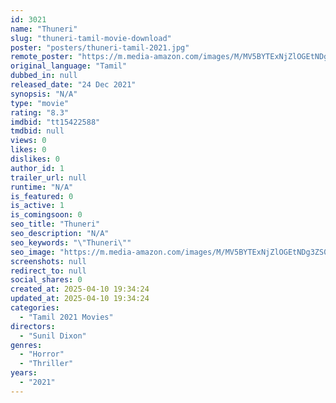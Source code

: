 ```yaml
---
id: 3021
name: "Thuneri"
slug: "thuneri-tamil-movie-download"
poster: "posters/thuneri-tamil-2021.jpg"
remote_poster: "https://m.media-amazon.com/images/M/MV5BYTExNjZlOGEtNDg3ZS00MDI3LTg5NzQtMjlkMmNiMGMxYTcxXkEyXkFqcGdeQXVyNzM4OTQzMzg@._V1_SX300.jpg"
original_language: "Tamil"
dubbed_in: null
released_date: "24 Dec 2021"
synopsis: "N/A"
type: "movie"
rating: "8.3"
imdbid: "tt15422588"
tmdbid: null
views: 0
likes: 0
dislikes: 0
author_id: 1
trailer_url: null
runtime: "N/A"
is_featured: 0
is_active: 1
is_comingsoon: 0
seo_title: "Thuneri"
seo_description: "N/A"
seo_keywords: "\"Thuneri\""
seo_image: "https://m.media-amazon.com/images/M/MV5BYTExNjZlOGEtNDg3ZS00MDI3LTg5NzQtMjlkMmNiMGMxYTcxXkEyXkFqcGdeQXVyNzM4OTQzMzg@._V1_SX300.jpg"
screenshots: null
redirect_to: null
social_shares: 0
created_at: 2025-04-10 19:34:24
updated_at: 2025-04-10 19:34:24
categories:
  - "Tamil 2021 Movies"
directors:
  - "Sunil Dixon"
genres:
  - "Horror"
  - "Thriller"
years:
  - "2021"
---
```

